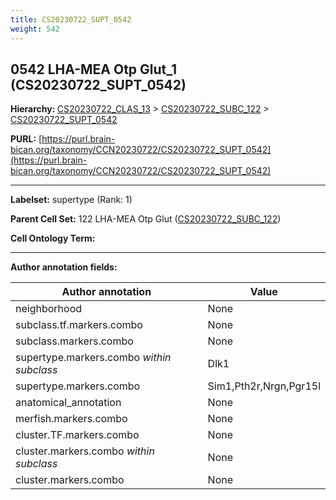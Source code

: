 ```yaml
---
title: CS20230722_SUPT_0542
weight: 542
---
```

## 0542 LHA-MEA Otp Glut_1 (CS20230722_SUPT_0542)
<b>Hierarchy: </b>
[CS20230722_CLAS_13](../CS20230722_CLAS_13) >
[CS20230722_SUBC_122](../CS20230722_SUBC_122) >
[CS20230722_SUPT_0542](../CS20230722_SUPT_0542)

**PURL:** [https://purl.brain-bican.org/taxonomy/CCN20230722/CS20230722_SUPT_0542](https://purl.brain-bican.org/taxonomy/CCN20230722/CS20230722_SUPT_0542)

---


**Labelset:** supertype (Rank: 1)

**Parent Cell Set:** 122 LHA-MEA Otp Glut ([CS20230722_SUBC_122](../CS20230722_SUBC_122))



**Cell Ontology Term:** 

[MARKER GENES.]: #


---

[TRANSFERRED ANNOTATIONS.]: #


[AUTHOR ANNOTATION FIELDS.]: #


**Author annotation fields:**

| Author annotation | Value |
|-------------------|-------|
|neighborhood|None|
|subclass.tf.markers.combo|None|
|subclass.markers.combo|None|
|supertype.markers.combo _within subclass_|Dlk1|
|supertype.markers.combo|Sim1,Pth2r,Nrgn,Pgr15l|
|anatomical_annotation|None|
|merfish.markers.combo|None|
|cluster.TF.markers.combo|None|
|cluster.markers.combo _within subclass_|None|
|cluster.markers.combo|None|
